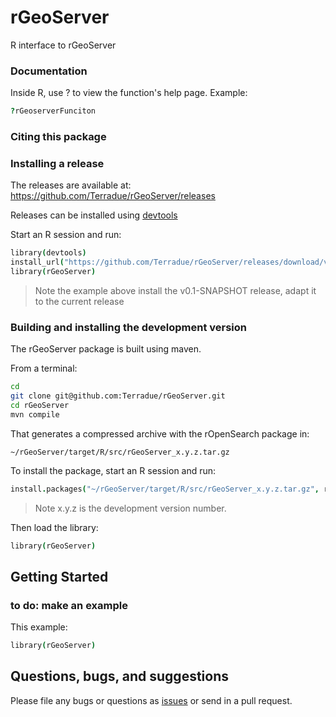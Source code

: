 # rGeoServer

R interface to rGeoServer

<!---[![DOI](https://zenodo.org/badge/3806/Terradue/rOpenSearch.png)](http://dx.doi.org/10.5281/zenodo.10642)-->

### Documentation


Inside R, use ?_<function name>_ to view the function's help page. Example:

```coffee
?rGeoserverFunciton
```

### Citing this package

<!---To cite rOpenSearch use its [DOI](http://dx.doi.org/10.5281/zenodo.10642)-->

### Installing a release

The releases are available at: https://github.com/Terradue/rGeoServer/releases

Releases can be installed using [devtools](http://www.rstudio.com/products/rpackages/devtools/)

Start an R session and run:

```coffee
library(devtools)
install_url("https://github.com/Terradue/rGeoServer/releases/download/v0.1-SNAPSHOT/rGeoServer_0.1.0.tar.gz")
library(rGeoServer)
```

> Note the example above install the v0.1-SNAPSHOT release, adapt it to the current release

### Building and installing the development version

The rGeoServer package is built using maven.

From a terminal: 

```bash
cd
git clone git@github.com:Terradue/rGeoServer.git
cd rGeoServer
mvn compile
```

That generates a compressed archive with the rOpenSearch package in:

```
~/rGeoServer/target/R/src/rGeoServer_x.y.z.tar.gz
```
To install the package, start an R session and run:

```coffee
install.packages("~/rGeoServer/target/R/src/rGeoServer_x.y.z.tar.gz", repos=NULL, type="source")
```

> Note x.y.z is the development version number.

Then load the library:

```coffee
library(rGeoServer)
```

## Getting Started 

### to do: make an example

This example:


```coffee
library(rGeoServer)


```

## Questions, bugs, and suggestions

Please file any bugs or questions as [issues](https://github.com/Terradue/rGeoServer/issues/new) or send in a pull request.


